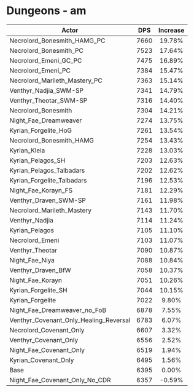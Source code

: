 # Dungeons - am
| Actor | DPS | Increase |
|---|:---:|:---:|
|Necrolord_Bonesmith_HAMG_PC|7660|19.78%|
|Necrolord_Bonesmith_PC|7523|17.64%|
|Necrolord_Emeni_GC_PC|7475|16.89%|
|Necrolord_Emeni_PC|7384|15.47%|
|Necrolord_Marileth_Mastery_PC|7363|15.14%|
|Venthyr_Nadjia_SWM-SP|7341|14.79%|
|Venthyr_Theotar_SWM-SP|7316|14.40%|
|Necrolord_Bonesmith|7304|14.21%|
|Night_Fae_Dreamweaver|7274|13.75%|
|Kyrian_Forgelite_HoG|7261|13.54%|
|Necrolord_Bonesmith_HAMG|7254|13.43%|
|Kyrian_Kleia|7228|13.03%|
|Kyrian_Pelagos_SH|7203|12.63%|
|Kyrian_Pelagos_Talbadars|7202|12.62%|
|Kyrian_Forgelite_Talbadars|7196|12.53%|
|Night_Fae_Korayn_FS|7181|12.29%|
|Venthyr_Draven_SWM-SP|7161|11.98%|
|Necrolord_Marileth_Mastery|7143|11.70%|
|Venthyr_Nadjia|7114|11.24%|
|Kyrian_Pelagos|7105|11.10%|
|Necrolord_Emeni|7103|11.07%|
|Venthyr_Theotar|7090|10.87%|
|Night_Fae_Niya|7088|10.84%|
|Venthyr_Draven_BfW|7058|10.37%|
|Night_Fae_Korayn|7051|10.26%|
|Kyrian_Forgelite_SH|7044|10.15%|
|Kyrian_Forgelite|7022|9.80%|
|Night_Fae_Dreamweaver_no_FoB|6878|7.55%|
|Venthyr_Covenant_Only_Healing_Reversal|6783|6.07%|
|Necrolord_Covenant_Only|6607|3.32%|
|Venthyr_Covenant_Only|6556|2.52%|
|Night_Fae_Covenant_Only|6519|1.94%|
|Kyrian_Covenant_Only|6495|1.56%|
|Base|6395|0.00%|
|Night_Fae_Covenant_Only_No_CDR|6357|-0.59%|
